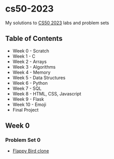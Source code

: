 # cs50-2023
My solutions to [CS50 2023](https://learning.edx.org/course/course-v1:HarvardX+CS50+X/home) labs and problem sets

## Table of Contents

- Week 0 - Scratch
- Week 1 - C
- Week 2 - Arrays
- Week 3 - Algorithms
- Week 4 - Memory 
- Week 5 - Data Structures
- Week 6 - Python 
- Week 7 - SQL
- Week 8 - HTML, CSS, Javascript
- Week 9 - Flask
- Week 10 - Emoji
- Final Project

## Week 0
### Problem Set 0 
- [Flappy Bird clone](Toucan.sb3)